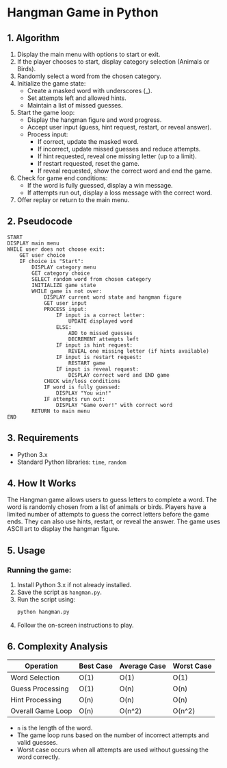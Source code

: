 # Hangman Game in Python

## 1. Algorithm
1. Display the main menu with options to start or exit.
2. If the player chooses to start, display category selection (Animals or Birds).
3. Randomly select a word from the chosen category.
4. Initialize the game state:
   - Create a masked word with underscores (_).
   - Set attempts left and allowed hints.
   - Maintain a list of missed guesses.
5. Start the game loop:
   - Display the hangman figure and word progress.
   - Accept user input (guess, hint request, restart, or reveal answer).
   - Process input:
     - If correct, update the masked word.
     - If incorrect, update missed guesses and reduce attempts.
     - If hint requested, reveal one missing letter (up to a limit).
     - If restart requested, reset the game.
     - If reveal requested, show the correct word and end the game.
6. Check for game end conditions:
   - If the word is fully guessed, display a win message.
   - If attempts run out, display a loss message with the correct word.
7. Offer replay or return to the main menu.

## 2. Pseudocode
```
START
DISPLAY main menu
WHILE user does not choose exit:
    GET user choice
    IF choice is "Start":
        DISPLAY category menu
        GET category choice
        SELECT random word from chosen category
        INITIALIZE game state
        WHILE game is not over:
            DISPLAY current word state and hangman figure
            GET user input
            PROCESS input:
                IF input is a correct letter:
                    UPDATE displayed word
                ELSE:
                    ADD to missed guesses
                    DECREMENT attempts left
                IF input is hint request:
                    REVEAL one missing letter (if hints available)
                IF input is restart request:
                    RESTART game
                IF input is reveal request:
                    DISPLAY correct word and END game
            CHECK win/loss conditions
            IF word is fully guessed:
                DISPLAY "You win!"
            IF attempts run out:
                DISPLAY "Game over!" with correct word
        RETURN to main menu
END
```

## 3. Requirements
- Python 3.x
- Standard Python libraries: `time`, `random`

## 4. How It Works
The Hangman game allows users to guess letters to complete a word. The word is randomly chosen from a list of animals or birds. Players have a limited number of attempts to guess the correct letters before the game ends. They can also use hints, restart, or reveal the answer. The game uses ASCII art to display the hangman figure.

## 5. Usage
### Running the game:
1. Install Python 3.x if not already installed.
2. Save the script as `hangman.py`.
3. Run the script using:
   ```bash
   python hangman.py
   ```
4. Follow the on-screen instructions to play.

## 6. Complexity Analysis
| Operation            | Best Case  | Average Case  | Worst Case  |
|----------------------|------------|--------------|-------------|
| Word Selection      | O(1)       | O(1)         | O(1)        |
| Guess Processing   | O(1)       | O(n)         | O(n)        |
| Hint Processing    | O(n)       | O(n)         | O(n)        |
| Overall Game Loop  | O(n)       | O(n^2)       | O(n^2)      |

- `n` is the length of the word.
- The game loop runs based on the number of incorrect attempts and valid guesses.
- Worst case occurs when all attempts are used without guessing the word correctly.
